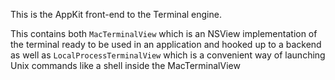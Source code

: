 This is the AppKit front-end to the Terminal engine.

This contains both `MacTerminalView` which is an NSView implementation
of the terminal ready to be used in an application and hooked up to
a backend as well as `LocalProcessTerminalView` which is a convenient
way of launching Unix commands like a shell inside the MacTerminalView
